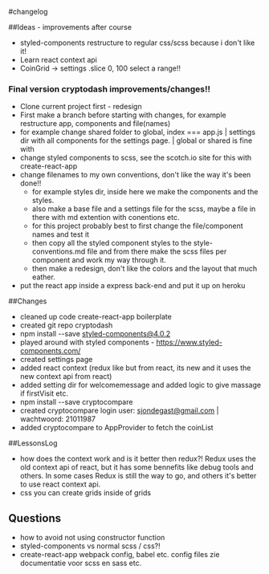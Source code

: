 #changelog

##Ideas - improvements after course
- styled-components restructure to regular css/scss because i don't like it!
- Learn react context api
- CoinGrid -> settings .slice 0, 100 select a range!! 

### Final version cryptodash improvements/changes!!
- Clone current project first - redesign
- First make a branch before starting with changes, for example restructure app, components and file(names)
- for example change shared folder to global, index === app.js | settings dir with all components for the settings page. | global or shared is fine with
- change styled components to scss, see the scotch.io site for this with create-react-app
- change filenames to my own conventions, don't like the way it's been done!!
    - for example styles dir, inside here we make the components and the styles.
    - also make a base file and a settings file for the scss, maybe a file in there with md extention with conentions etc.
    - for this project probably best to first change the file/component names and test it
    - then copy all the styled component styles to the style-conventions.md file and from there make the scss files per component and work my way through it.
    - then make a redesign, don't like the colors and the layout that much eather.
- put the react app inside a express back-end and put it up on heroku

##Changes
- cleaned up code create-react-app boilerplate
- created git repo cryptodash
- npm install --save styled-components@4.0.2
- played around with styled components - https://www.styled-components.com/
- created settings page
- added react context (redux like but from react, its new and it uses the new context api from react)
- added setting dir for welcomemessage and added logic to give massage if firstVisit etc. 
- npm install --save cryptocompare
- created cryptocompare login user: sjondegast@gmail.com | wachtwoord: 21011987
- added cryptocompare to AppProvider to fetch the coinList


##LessonsLog
- how does the context work and is it better then redux?!
Redux uses the old context api of react, but it has some bennefits like debug tools and others.
In some cases Redux is still the way to go, and others it's better to use react context api.
- css you can create grids inside of grids

## Questions
- how to avoid not using constructor function
- styled-components vs normal scss / css?!
- create-react-app webpack config, babel etc. config files zie documentatie voor scss en sass etc. 